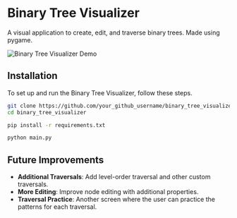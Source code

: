 # Binary Tree Visualizer

A visual application to create, edit, and traverse binary trees. Made using pygame.

![Binary Tree Visualizer Demo](assets/btv-demo.gif)

## Installation

To set up and run the Binary Tree Visualizer, follow these steps.

```bash
git clone https://github.com/your_github_username/binary_tree_visualizer.git
cd binary_tree_visualizer

pip install -r requirements.txt

python main.py
```

## Future Improvements

- **Additional Traversals**: Add level-order traversal and other custom traversals.
- **More Editing**: Improve node editing with additional properties.
- **Traversal Practice**: Another screen where the user can practice the patterns for each traversal.